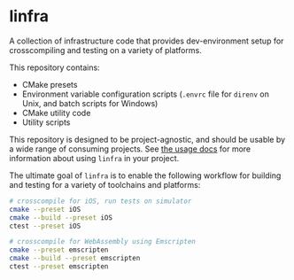 # linfra

A collection of infrastructure code that provides dev-environment setup for crosscompiling and testing on a variety of platforms.

This repository contains:
* CMake presets
* Environment variable configuration scripts (`.envrc` file for `direnv` on Unix, and batch scripts for Windows)
* CMake utility code
* Utility scripts

This repository is designed to be project-agnostic, and should be usable by a wide range of consuming projects. See
[the usage docs](docs/rst/usage.rst) for more information about using `linfra` in your project.

The ultimate goal of `linfra` is to enable the following workflow for building and testing for a variety of toolchains and platforms:
```sh
# crosscompile for iOS, run tests on simulator
cmake --preset iOS
cmake --build --preset iOS
ctest --preset iOS

# crosscompile for WebAssembly using Emscripten
cmake --preset emscripten
cmake --build --preset emscripten
ctest --preset emscripten
```
